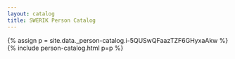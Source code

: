 ```yaml
---
layout: catalog
title: SWERIK Person Catalog
---
```

{% assign p = site.data._person-catalog.i-5QUSwQFaazTZF6GHyxaAkw %}
{% include person-catalog.html p=p %}

